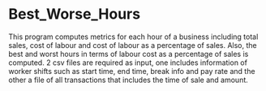 # Best_Worse_Hours

This program computes metrics for each hour of a business including total sales, cost of labour and cost of labour as a percentage of sales. 
Also, the best and worst hours in terms of labour cost as a percentage of sales is computed.
2 csv files are required as input, one includes information of worker shifts such as start time, end time, break info and pay rate and the other a file of all transactions that includes the time of sale and amount. 

